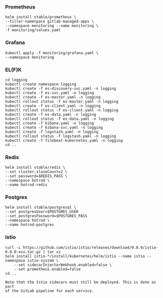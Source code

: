 ### Prometheus

    helm install stable/prometheus \
    --tiller-namespace gitlab-managed-apps \
    --namespace monitoring --name monitoring \
    -f monitoring/values.yaml

### Grafana

    kubectl apply -f monitoring/grafana.yaml \
    --namespace monitoring

### EL(F)K

    cd logging
    kubectl create namespace logging
    kubectl create -f es-discovery-svc.yaml -n logging
    kubectl create -f es-svc.yaml -n logging
    kubectl create -f es-master.yaml -n logging
    kubectl rollout status -f es-master.yaml -n logging
    kubectl create -f es-client.yaml -n logging
    kubectl rollout status -f es-client.yaml -n logging
    kubectl create -f es-data.yaml -n logging
    kubectl rollout status -f es-data.yaml -n logging
    kubectl create -f kibana.yaml -n logging
    kubectl create -f kibana-svc.yaml -n logging
    kubectl create -f logstash.yaml -n logging
    kubectl rollout status -f logstash.yaml -n logging
    kubectl create -f filebeat-kubernetes.yaml -n logging
    cd ..

### Redis

    helm install stable/redis \
    --set cluster.slaveCount=2 \
    --set password=$REDIS_PASS \
    --namespace hotrod \
    --name hotrod-redis

### Postgres

    helm install stable/postgresql \
    --set postgresUser=$POSTGRES_USER
    --set postgresPassword=$POSTGRES_PASS
    --namespace hotrod \
    --name hotrod-postgres

### Istio

    curl -L https://github.com/istio/istio/releases/download/0.8.0/istio-0.8.0-osx.tar.gz | tar xz
    helm install istio-*/install/kubernetes/helm/istio --name istio --namespace istio-system \
        --set sidecarInjectorWebhook.enabled=false \
        --set prometheus.enabled=false
    cd ..

    Note that the Istio sidecars must still be deployed. This is done as part
    of the GitLab pipeline for each service.
